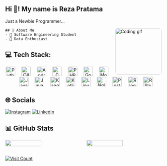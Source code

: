 <h2 align="left">Hi 👋! My name is Reza Pratama</h2>

<p align="left">Just a Newbie Programmer...</p>

<div style="clear:both;">
    <img align="right" height="150" width="150" src="https://media.giphy.com/media/ZVik7pBtu9dNS/giphy.gif" alt="Coding gif" style="border-radius: 8px; margin-left: 20px;">
    
    ## 💫 About Me
    - 🔭 Software Engineering Student
    - 🌱 Data Enthusiast
    
</div>

## 💻 Tech Stack:
<div align="center">
    <img src="https://img.shields.io/badge/python-%233776AB.svg?style=for-the-badge&logo=python&logoColor=white" height="30" alt="Python logo" />
    <img width="12" />
    <img src="https://img.shields.io/badge/csharp-%23239120.svg?style=for-the-badge&logo=csharp&logoColor=white" height="30" alt="C# logo" />
    <img width="12" />
    <img src="https://img.shields.io/badge/androidstudio-%23000000.svg?style=for-the-badge&logo=android-studio&logoColor=3DDC84" height="30" alt="Android Studio logo" />
    <img width="12" />
    <img src="https://img.shields.io/badge/c-%2300599C.svg?style=for-the-badge&logo=c&logoColor=white" height="30" alt="C logo" />
    <img width="12" />
    <img src="https://img.shields.io/badge/php-%777BB4.svg?style=for-the-badge&logo=php&logoColor=white" height="30" alt="PHP logo" />
    <img width="12" />
    <img src="https://img.shields.io/badge/go-%2300ADD8.svg?style=for-the-badge&logo=go&logoColor=white" height="30" alt="Go logo" />
    <img width="12" />
    <img src="https://img.shields.io/badge/mongodb-%234ea94b.svg?style=for-the-badge&logo=mongodb&logoColor=white" height="30" alt="MongoDB logo" />
    <img width="12" />
    <img src="https://img.shields.io/badge/java-%23ED8B00.svg?style=for-the-badge&logo=java&logoColor=white" height="30" alt="Java logo" />
    <img width="12" />
    <img src="https://img.shields.io/badge/javascript-%23323330.svg?style=for-the-badge&logo=javascript&logoColor=%23F7DF1E" height="30" alt="JavaScript logo" />
    <img width="12" />
    <img src="https://img.shields.io/badge/kaggle-%2320BEFF.svg?style=for-the-badge&logo=kaggle&logoColor=white" height="30" alt="Kaggle logo" />
    <img width="12" />
    <img src="https://img.shields.io/badge/kotlin-%230095D5.svg?style=for-the-badge&logo=kotlin&logoColor=white" height="30" alt="Kotlin logo" />
    <img width="12" />
    <img src="https://img.shields.io/badge/linux-%23FCC624.svg?style=for-the-badge&logo=linux&logoColor=black" height="30" alt="Linux logo" />
    <img width="12" />
    <img src="https://img.shields.io/badge/nginx-%23009639.svg?style=for-the-badge&logo=nginx&logoColor=white" height="30" alt="Nginx logo" />
    <img width="12" />
    <img src="https://img.shields.io/badge/postgresql-%23316192.svg?style=for-the-badge&logo=postgresql&logoColor=white" height="30" alt="PostgreSQL logo" />
    <img width="12" />
    <img src="https://img.shields.io/badge/r-%23276DC3.svg?style=for-the-badge&logo=r&logoColor=white" height="30" alt="R logo" />
    <img width="12" />
    <img src="https://img.shields.io/badge/rstudio-%23276DC3.svg?style=for-the-badge&logo=rstudio&logoColor=white" height="30" alt="RStudio logo" />
</div>

## 🌐 Socials
[![Instagram](https://img.shields.io/badge/Instagram-%23E4405F.svg?logo=Instagram&logoColor=white)](https://instagram.com/thinksaboutza) 
[![LinkedIn](https://img.shields.io/badge/LinkedIn-%230077B5.svg?logo=linkedin&logoColor=white)](https://www.linkedin.com/in/rzapratama/)

## 📊 GitHub Stats
<div style="display: flex; justify-content: space-between;">
    <img src="https://github-readme-stats.vercel.app/api?username=dt46&theme=radical&hide_border=false&include_all_commits=false&count_private=false" style="width: 48%;" />
    <img src="https://github-readme-streak-stats.herokuapp.com/?user=dt46&theme=radical&hide_border=false&include_all_commits=false&count_private=false" style="width: 48%;" />
</div>

<br>

[![Visit Count](https://visitcount.itsvg.in/api?id=mfthrq&icon=1&color=6)](https://visitcount.itsvg.in)
